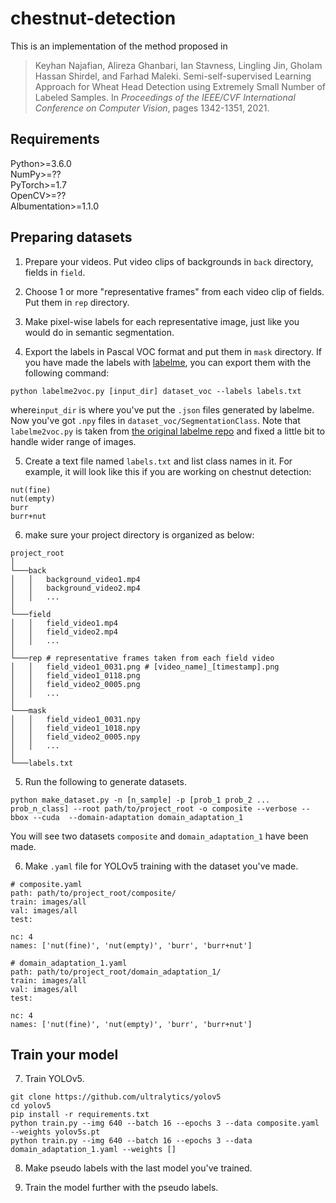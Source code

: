# chestnut-detection

This is an implementation of the method proposed in
> Keyhan Najafian, Alireza Ghanbari, Ian Stavness, Lingling Jin, Gholam Hassan Shirdel, and Farhad Maleki. Semi-self-supervised Learning Approach for Wheat Head Detection using Extremely Small Number of Labeled Samples. In *Proceedings of the IEEE/CVF International Conference on Computer Vision*, pages 1342-1351, 2021.

## Requirements
Python>=3.6.0  
NumPy>=??  
PyTorch>=1.7  
OpenCV>=??  
Albumentation>=1.1.0  

## Preparing datasets

1. Prepare your videos. Put video clips of backgrounds in `back` directory, fields in `field`.

2. Choose 1 or more "representative frames" from each video clip of fields. Put them in `rep` directory.

3. Make pixel-wise labels for each representative image, just like you would do in semantic segmentation.

4. Export the labels in Pascal VOC format and put them in `mask` directory. If you have made the labels with [labelme](https://github.com/wkentaro/labelme), you can export them with the following command:
```
python labelme2voc.py [input_dir] dataset_voc --labels labels.txt
```
where`input_dir` is where you've put the `.json` files generated by labelme.
Now you've got `.npy` files in `dataset_voc/SegmentationClass`.
Note that `labelme2voc.py` is taken from [the original labelme repo](https://github.com/wkentaro/labelme/blob/main/examples/semantic_segmentation/labelme2voc.py) and fixed a little bit to handle wider range of images.

5. Create a text file named `labels.txt` and list class names in it. For example, it will look like this if you are working on chestnut detection:
```
nut(fine)
nut(empty)
burr
burr+nut
```

6. make sure your project directory is organized as below:

```
project_root
│   
└───back
│   │   background_video1.mp4
│   │   background_video2.mp4
│   │   ...
│   
└───field
│   │   field_video1.mp4
│   │   field_video2.mp4
│   │	...
│
└───rep # representative frames taken from each field video
│   │   field_video1_0031.png # [video_name]_[timestamp].png
│   │   field_video1_0118.png
│   │	field_video2_0005.png
│   │	...
│
└───mask
│   │   field_video1_0031.npy
│   │   field_video1_1018.npy
│   │	field_video2_0005.npy
│   │	...
│
└───labels.txt
```

5. Run the following to generate datasets.
```
python make_dataset.py -n [n_sample] -p [prob_1 prob_2 ... prob_n_class] --root path/to/project_root -o composite --verbose --bbox --cuda  --domain-adaptation domain_adaptation_1
```
You will see two datasets `composite` and `domain_adaptation_1` have been made.

6. Make `.yaml` file for YOLOv5 training with the dataset you've made.
```
# composite.yaml
path: path/to/project_root/composite/
train: images/all
val: images/all
test:

nc: 4
names: ['nut(fine)', 'nut(empty)', 'burr', 'burr+nut']
```

```
# domain_adaptation_1.yaml
path: path/to/project_root/domain_adaptation_1/
train: images/all
val: images/all
test:

nc: 4
names: ['nut(fine)', 'nut(empty)', 'burr', 'burr+nut']
```

## Train your model

7. Train YOLOv5.
```
git clone https://github.com/ultralytics/yolov5
cd yolov5
pip install -r requirements.txt
python train.py --img 640 --batch 16 --epochs 3 --data composite.yaml --weights yolov5s.pt
python train.py --img 640 --batch 16 --epochs 3 --data domain_adaptation_1.yaml --weights []
```

8. Make pseudo labels with the last model you've trained.

9. Train the model further with the pseudo labels.

